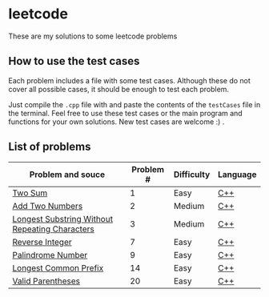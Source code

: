 # leetcode
These are my solutions to some leetcode problems

## How to use the test cases
Each problem includes a file with some test cases. Although these do not cover all possible cases, it should be enough to test each problem.

Just compile the `.cpp` file with and paste the contents of the `testCases` file in the terminal. Feel free to use these test cases or the main program and functions for your own solutions. New test cases are welcome :) .

## List of problems

|Problem and souce |Problem # |Difficulty|Language|
|---|---|---|---|
|[Two Sum](https://leetcode.com/problems/two-sum/)|1|Easy|[C++](leetcode/cpp/1-TwoSum/1-TwoSum.cpp)|
|[Add Two Numbers](https://leetcode.com/problems/add-two-numbers/)|2|Medium|[C++](leetcode/cpp/2-AddTwoNumbers/2-AddTwoNumbers.cpp)|
|[Longest Substring Without Repeating Characters](https://leetcode.com/problems/longest-substring-without-repeating-characters/)|3|Medium|[C++](leetcode/cpp/3-LongestSubstringWithoutRepeatingCharacters/3-LongestSubstringWithoutRepeatingCharacters.cpp)|
|[Reverse Integer](https://leetcode.com/problems/reverse-integer/)|7|Easy|[C++](leetcode/cpp/7-ReverseInteger/7-ReverseInteger.cpp)|
|[Palindrome Number](https://leetcode.com/problems/palindrome-number/submissions/)|9|Easy|[C++](leetcode/cpp/9-PalindromeNumber/9-PalindromeNumber.cpp)|
|[Longest Common Prefix](https://leetcode.com/problems/longest-common-prefix/)|14|Easy|[C++](leetcode/cpp/14-LongestCommonPrefix/14-LongestCommonPrefix.cpp)|
|[Valid Parentheses](https://leetcode.com/problems/valid-parentheses/)|20|Easy|[C++](leetcode/cpp/20-ValidParentheses/20-ValidParentheses.cpp)|